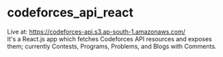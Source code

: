 # codeforces_api_react
Live at: https://codeforces-api.s3.ap-south-1.amazonaws.com/ <br/>
It's a React.js app which fetches Codeforces API resources and exposes them; currently Contests, Programs, Problems, and Blogs with Comments.
